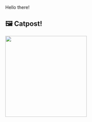 Hello there!



## 🖼️ Catpost!

<sub>
    <img src="https://cdn2.thecatapi.com/images/NfwjvfEla.jpg" height="256">
</sub>

